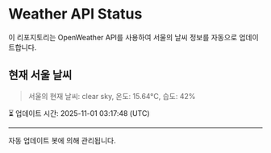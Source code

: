 
# Weather API Status

이 리포지토리는 OpenWeather API를 사용하여 서울의 날씨 정보를 자동으로 업데이트합니다.

## 현재 서울 날씨
> 서울의 현재 날씨: clear sky, 온도: 15.64°C, 습도: 42%

⏳ 업데이트 시간: 2025-11-01 03:17:48 (UTC)

---
자동 업데이트 봇에 의해 관리됩니다.
